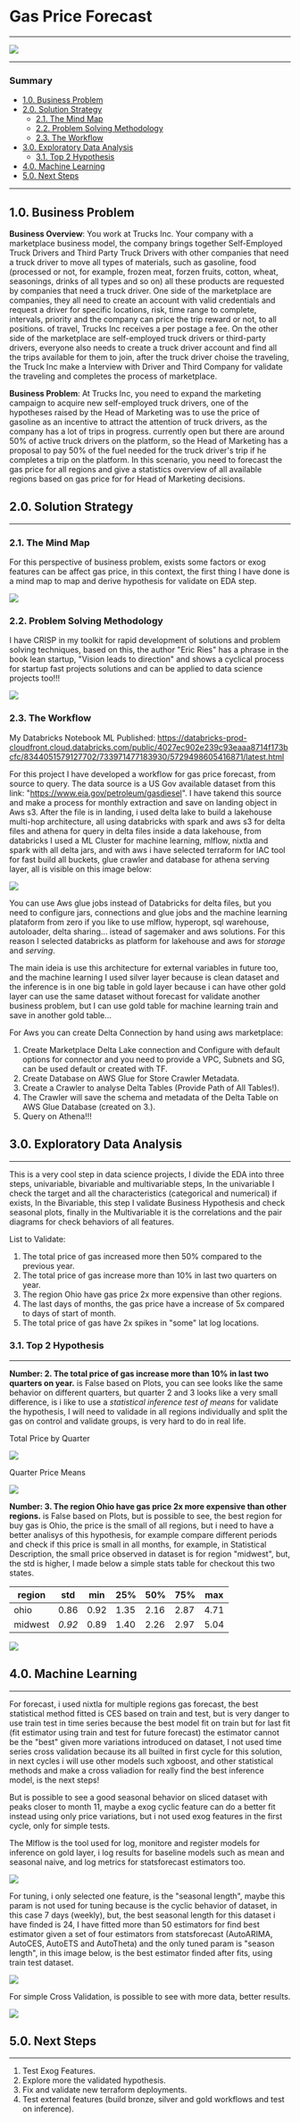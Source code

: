 # Gas Price Forecast

---

<img src="imgs/lg.png">

---

### Summary

- [1.0. Business Problem](#10-bussiness-problem)
- [2.0. Solution Strategy](#20-solution-strategy)
  - [2.1. The Mind Map](#21-the-mind-map)
  - [2.2. Problem Solving Methodology](#22-problem-solving-methodology)
  - [2.3. The Workflow](#23-the-workflow)
- [3.0. Exploratory Data Analysis](#30-exploratory-data-analysis)
  - [3.1. Top 2 Hypothesis](#31-top-2-hypothesis)
- [4.0. Machine Learning](#40-machine-learning)
- [5.0. Next Steps](#50-next-steps)

---

## 1.0. Business Problem

**Business Overview**: You work at Trucks Inc. Your company with a marketplace business model, the company brings together Self-Employed Truck Drivers and Third Party Truck Drivers with other companies that need a truck driver to move all types of materials, such as gasoline, food (processed or not, for example, frozen meat, forzen fruits, cotton, wheat, seasonings, drinks of all types and so on) all these products are requested by companies that need a truck driver. One side of the marketplace are companies, they all need to create an account with valid credentials and request a driver for specific locations, risk, time range to complete, intervals, priority and the company can price the trip reward or not, to all positions. of travel, Trucks Inc receives a per postage a fee. On the other side of the marketplace are self-employed truck drivers or third-party drivers, everyone also needs to create a truck driver account and find all the trips available for them to join, after the truck driver choise the traveling, the Truck Inc make a Interview with Driver and Third Company for validate the traveling and completes the process of marketplace.

**Business Problem**: At Trucks Inc, you need to expand the marketing campaign to acquire new self-employed truck drivers, one of the hypotheses raised by the Head of Marketing was to use the price of gasoline as an incentive to attract the attention of truck drivers, as the company has a lot of trips in progress. currently open but there are around 50% of active truck drivers on the platform, so the Head of Marketing has a proposal to pay 50% of the fuel needed for the truck driver's trip if he completes a trip on the platform. In this scenario, you need to forecast the gas price for all regions and give a statistics overview of all available regions based on gas price for for Head of Marketing decisions.


## 2.0. Solution Strategy

---

### 2.1. The Mind Map
For this perspective of business problem, exists some factors or exog features can be affect gas price, in this context, the first thing I have done is a mind map to map and derive hypothesis for validate on EDA step.

<img src="imgs/mind_map.png">

### 2.2. Problem Solving Methodology
I have CRISP in my toolkit for rapid development of solutions and problem solving techniques, based on this, the author "Eric Ries" has a phrase in the book lean startup, "Vision leads to direction" and shows a cyclical process for startup fast projects solutions and can be applied to data science projects too!!!

<img src="imgs/direction.png">


### 2.3. The Workflow
My Databricks Notebook ML Published: https://databricks-prod-cloudfront.cloud.databricks.com/public/4027ec902e239c93eaaa8714f173bcfc/8344051579127702/733971477183930/5729498605416871/latest.html

For this project I have developed a workflow for gas price forecast, from source to query. The data source is a US Gov available dataset from this link: "https://www.eia.gov/petroleum/gasdiesel". I have takend this source and make a process for monthly extraction and save on landing object in Aws s3.
After the file is in landing, i used delta lake to build a lakehouse multi-hop architecture, all using databricks with spark and aws s3 for delta files and athena for query in delta files inside a data lakehouse, from databricks I used a ML Cluster for machine learning, mlflow, nixtla and spark with all delta jars, and with aws i have selected terraform for IAC tool for fast build all buckets, glue crawler and database for athena serving layer, all is visible on this image below:

<img src="imgs/workflow.png">

You can use Aws glue jobs instead of Databricks for delta files, but you need to configure jars, connections and glue jobs and the machine learning plataform from zero if you like to use mlflow, hyperopt, sql warehouse, autoloader, delta sharing... istead of sagemaker and aws solutions. For this reason I selected databricks as platform for lakehouse and aws for *storage* and *serving*.

The main ideia is use this architecture for external variables in future too, and the machine learning I used silver layer because is clean dataset and the inference is in one big table in gold layer because i can have other gold layer can use the same dataset without forecast for validate another business problem, but I can use gold table for machine learning train and save in another gold table... 

For Aws you can create Delta Connection by hand using aws marketplace: 

1. Create Marketplace Delta Lake connection and Configure with default options for connector and you need to provide a VPC, Subnets and SG, can be used default or created with TF.
2. Create Database on AWS Glue for Store Crawler Metadata.
3. Create a Crawler to analyse Delta Tables (Provide Path of All Tables!).
4. The Crawler will save the schema and metadata of the Delta Table on AWS Glue Database (created on 3.).
5. Query on Athena!!!


## 3.0. Exploratory Data Analysis

---

This is a very cool step in data science projects, I divide the EDA into three steps, univariable, bivariable and multivariable steps, In the univariable I check the target and all the characteristics (categorical and numerical) if exists, In the Bivariable, this step I validate Business Hypothesis and check seasonal plots, finally in the Multivariable it is the correlations and the pair diagrams for check behaviors of all features.

List to Validate:

1. The total price of gas increased more then 50% compared to the previous year.
2. The total price of gas increase more than 10% in last two quarters on year.
3. The region Ohio have gas price 2x more expensive than other regions.
4. The last days of months, the gas price have a increase of 5x compared to days of start of month.
5. The total price of gas have 2x spikes in "some" lat log locations.

### 3.1. Top 2 Hypothesis

---

**Number: 2. The total price of gas increase more than 10% in last two quarters on year.** is False based on Plots, you can see looks like the same behavior on different quarters, but quarter 2 and 3 looks like a very small difference, is i like to use a *statistical inference test of means* for validate the hypothesis, I will need to validade in all regions individually and split the gas on control and validate groups, is very hard to do in real life. 

Total Price by Quarter

<img src="imgs/quarter_gas_prices.png">

Quarter Price Means

<img src="imgs/quarter_price_mean.png">

**Number: 3. The region Ohio have gas price 2x more expensive than other regions.** is False based on Plots, but is possible to see, the best region for buy gas is Ohio, the price is the small of all regions, but i need to have a better analisys of this hypothesis, for example compare different periods and check if this price is small in all months, for example, in Statistical Description, the small price observed in dataset is for region "midwest", but, the std is higher, I made below a simple stats table for checkout this two states.

| region      | std  | min  | 25%  | 50%  | 75%  | max  |
| ----------- | ---- | ---- | ---- | ---- | ---- | ---- |
| ohio        | 0.86 | 0.92 | 1.35 | 2.16 | 2.87 | 4.71 |
| midwest     | *0.92* | 0.89 | 1.40 | 2.26 | 2.97 | 5.04 |

<img src="imgs/gas_price_by_state.png">


## 4.0. Machine Learning

---

For forecast, i used nixtla for multiple regions gas forecast, the best statistical method fitted is CES based on train and test, but is very danger to use train test in time series because the best model fit on train but for last fit (fit estimator using train and test for future forecast) the estimator cannot be the "best" given more variations introduced on dataset, I not used time series cross validation because its all builted in first cycle for this solution, in next cycles i will use other models such xgboost, and other statistical methods and make a cross valiadion for really find the best inference model, is the next steps!

But is possible to see a good seasonal behavior on sliced dataset with peaks closer to month 11, maybe a exog cyclic feature can do a better fit instead using only price variations, but i not used exog features in the first cycle, only for simple tests.

The Mlflow is the tool used for log, monitore and register models for inference on gold layer, i log results for baseline models such as mean and seasonal naive, and log metrics for statsforecast estimators too.

<img src="imgs/mlflow_runs.png">

For tuning, i only selected one feature, is the "seasonal length", maybe this param is not used for tuning because is the cyclic behavior of dataset, in this case 7 days (weekly), but, the best seasonal length for this dataset i have finded is 24, I have fitted more than 50 estimators for find best estimator given a set of four estimators from statsforecast (AutoARIMA, AutoCES, AutoETS and AutoTheta) and the only tuned param is "season length", in this image below, is the best estimator finded after fits, using train test dataset.

<img src="imgs/mlflow_best_runs.png">

For simple Cross Validation, is possible to see with more data, better results.

<img src="imgs/cross_val.png">


## 5.0. Next Steps

---

1. Test Exog Features.
2. Explore more the validated hypothesis.
3. Fix and validate new terraform deployments.
4. Test external features (build bronze, silver and gold workflows and test on inference).